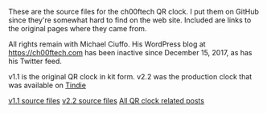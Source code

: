 These are the source files for the ch00ftech QR clock. I put them on GitHub
since they're somewhat hard to find on the web site. Included are links to the
original pages where they came from.

All rights remain with Michael Ciuffo. His WordPress blog at
https://ch00ftech.com has been inactive since December 15, 2017, as has his
Twitter feed.

v1.1 is the original QR clock in kit form. v2.2 was the production clock
that was available on [Tindie](https://www.tindie.com/stores/ch00ftech/)

[v1.1 source files](https://ch00ftech.com/2012/10/27/qr-clock)
[v2.2 source files](https://ch00ftech.com/qrclock/)
[All QR clock related posts](https://ch00ftech.com/category/qr-clock/)
